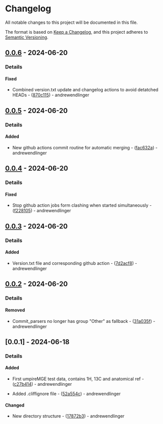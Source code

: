 # Changelog

All notable changes to this project will be documented in this file.

The format is based on [Keep a Changelog](https://keepachangelog.com/en/1.0.0/),
and this project adheres to [Semantic Versioning](https://semver.org/spec/v2.0.0.html).

## [0.0.6] - 2024-06-20
### Details
#### Fixed

- Combined version.txt update and changelog actions to avoid detatched HEADs - ([870c115](https://github.com/andrewendlinger/test_data/commit/870c115457c7ab6c309c7b6959f9a8f71ddddfcb)) - andrewendlinger

## [0.0.5] - 2024-06-20
### Details
#### Added

- New github actions commit routine for automatic merging - ([fac632a](https://github.com/andrewendlinger/test_data/commit/fac632afbcb1173631cff880ce8db0fdc9c96cd1)) - andrewendlinger

## [0.0.4] - 2024-06-20
### Details
#### Fixed

- Stop github action jobs form clashing when started simultaneously - ([f228105](https://github.com/andrewendlinger/test_data/commit/f2281052639865154ad143f04a9ed2a2d9c1c691)) - andrewendlinger

## [0.0.3] - 2024-06-20
### Details
#### Added

- Version.txt file and corresponding github action - ([7d2acf8](https://github.com/andrewendlinger/test_data/commit/7d2acf8da5d7b39c257bad128385baef193394e0)) - andrewendlinger

## [0.0.2] - 2024-06-20
### Details
#### Removed

- Commit_parsers no longer has group "Other" as fallback - ([31a035f](https://github.com/andrewendlinger/test_data/commit/31a035fdaff9edeea048b570ba61fcd02d2d3e81)) - andrewendlinger

## [0.0.1] - 2024-06-18
### Details
#### Added

- First umpireMGE test data, contains 1H, 13C and anatomical ref - ([c27b414](https://github.com/andrewendlinger/test_data/commit/c27b4145f1954f4171829bd95d67d122d1bd1cc3)) - andrewendlinger

- Added .cliffignore file - ([52a554c](https://github.com/andrewendlinger/test_data/commit/52a554c27cbd96013e9df5406571cb67574ac174)) - andrewendlinger

#### Changed

- New directory structure - ([17872b3](https://github.com/andrewendlinger/test_data/commit/17872b37809b73d907e66bf6041a36f21195e1d0)) - andrewendlinger

[0.0.6]: https://github.com/andrewendlinger/hypermri_test_data/compare/v0.0.5..v0.0.6
[0.0.5]: https://github.com/andrewendlinger/hypermri_test_data/compare/v0.0.4..v0.0.5
[0.0.4]: https://github.com/andrewendlinger/hypermri_test_data/compare/v0.0.3..v0.0.4
[0.0.3]: https://github.com/andrewendlinger/hypermri_test_data/compare/v0.0.2..v0.0.3
[0.0.2]: https://github.com/andrewendlinger/hypermri_test_data/compare/v0.0.1..v0.0.2

<!-- generated by git-cliff -->
